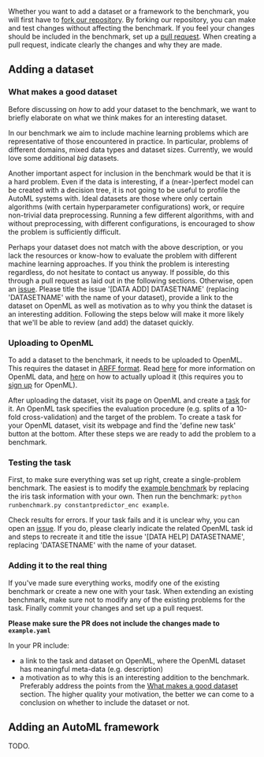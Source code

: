 Whether you want to add a dataset or a framework to the benchmark, you will first have to [fork our repository](https://help.github.com/en/articles/fork-a-repo).
By forking our repository, you can make and test changes without affecting the benchmark.
If you feel your changes should be included in the benchmark, set up a [pull request](https://help.github.com/en/articles/about-pull-requests).
When creating a pull request, indicate clearly the changes and why they are made.

## Adding a dataset

### What makes a good dataset
Before discussing on *how* to add your dataset to the benchmark, we want to briefly elaborate on what we think makes for an interesting dataset.

In our benchmark we aim to include machine learning problems which are representative of those encountered in practice.
In particular, problems of different domains, mixed data types and dataset sizes.
Currently, we would love some additional *big* datasets.

Another important aspect for inclusion in the benchmark would be that it is a hard problem.
Even if the data is interesting, if a (near-)perfect model can be created with a decision tree, it is not going to be useful to profile the AutoML systems with.
Ideal datasets are those where only certain algorithms (with certain hyperparameter configurations) work, or require non-trivial data preprocessing.
Running a few different algorithms, with and without preprocessing, with different configurations, is encouraged to show the problem is sufficiently difficult.

Perhaps your dataset does not match with the above description, or you lack the resources or know-how to evaluate the problem with different machine learning approaches.
If you think the problem is interesting regardless, do not hesitate to contact us anyway.
If possible, do this through a pull request as laid out in the following sections.
Otherwise, open an [issue](https://github.com/openml/automlbenchmark/issues).
Please title the issue '[DATA ADD] DATASETNAME' (replacing 'DATASETNAME' with the name of your dataset),
provide a link to the dataset on OpenML as well as motivation as to why you think the dataset is an interesting addition.
Following the steps below will make it more likely that we'll be able to review (and add) the dataset quickly.

### Uploading to OpenML
To add a dataset to the benchmark, it needs to be uploaded to OpenML.
This requires the dataset in [ARFF format](https://www.cs.waikato.ac.nz/ml/weka/arff.html). 
Read [here](https://docs.openml.org/#data) for more information on OpenML data,
and [here](https://www.openml.org/new/data) on how to actually upload it (this requires you to [sign up](https://www.openml.org/register) for OpenML).

After uploading the dataset, visit its page on OpenML and create a [task](https://docs.openml.org/#tasks) for it.
An OpenML task specifies the evaluation procedure (e.g. splits of a 10-fold cross-validation) and the target of the problem.
To create a task for your OpenML dataset, visit its webpage and find the 'define new task' button at the bottom.
After these steps we are ready to add the problem to a benchmark.

### Testing the task
First, to make sure everything was set up right, create a single-problem benchmark.
The easiest is to modify the [example benchmark](https://github.com/openml/automlbenchmark/blob/master/resources/benchmarks/example.yaml) by replacing the iris task information with your own.
Then run the benchmark: `python runbenchmark.py constantpredictor_enc example`.
<!--- If your task contains categorical variables, make sure use `constantpredictor_enc` instead.--->

Check results for errors.
If your task fails and it is unclear why, you can open an [issue](https://github.com/openml/automlbenchmark/issues).
If you do, please clearly indicate the related OpenML task id and steps to recreate it
and title the issue '[DATA HELP] DATASETNAME', replacing 'DATASETNAME' with the name of your dataset.

### Adding it to the real thing
If you've made sure everything works, modify one of the existing benchmark or create a new one with your task.
When extending an existing benchmark, make sure not to modify any of the existing problems for the task.
Finally commit your changes and set up a pull request.


**Please make sure the PR does not include the changes made to `example.yaml`**


In your PR include:
 - a link to the task and dataset on OpenML, where the OpenML dataset has meaningful meta-data (e.g. description)
 - a motivation as to why this is an interesting addition to the benchmark. 
 Preferably address the points from the [What makes a good dataset](#What-makes-a-good-dataset) section.
 The higher quality your motivation, the better we can come to a conclusion on whether to include the dataset or not.


## Adding an AutoML framework
TODO.